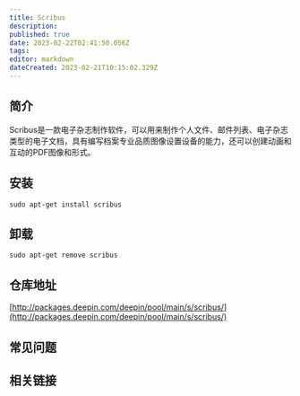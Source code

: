 ```yaml
---
title: Scribus
description: 
published: true
date: 2023-02-22T02:41:50.056Z
tags: 
editor: markdown
dateCreated: 2023-02-21T10:15:02.329Z
---
```


## 简介

Scribus是一款电子杂志制作软件，可以用来制作个人文件、邮件列表、电子杂志类型的电子文档，具有编写档案专业品质图像设置设备的能力，还可以创建动画和互动的PDF图像和形式。

## 安装

`sudo apt-get install scribus`

## 卸载

`sudo apt-get remove scribus`

## 仓库地址

[http://packages.deepin.com/deepin/pool/main/s/scribus/](http://packages.deepin.com/deepin/pool/main/s/scribus/)

## 常见问题

## 相关链接

